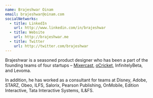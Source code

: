 ```yaml
---
name: Brajeshwar Oinam
email: brajeshwar@oinam.com
socialNetworks:
  - title: LinkedIn
    url: http://www.linkedin.com/in/brajeshwar
  - title: Website
    url: http://brajeshwar.me
  - title: Twitter
    url: http://twitter.com/brajeshwar
---
```


Brajeshwar is a seasoned product designer who has been a part of the founding teams of four startups – [Mixercast](http://www.crunchbase.com/company/mixercast), [oCricket](http://www.ocricket.com/), InfinitelyBeta, and Levoma.

In addition, he has worked as a consultant for teams at Disney, Adobe, <abbr>STARZ</abbr>, Obeo, <abbr>ILFS</abbr>, Salorix, Pearson Publishing, OnMobile, Edition Interactive, Tata Interactive Systems, IL&FS.
